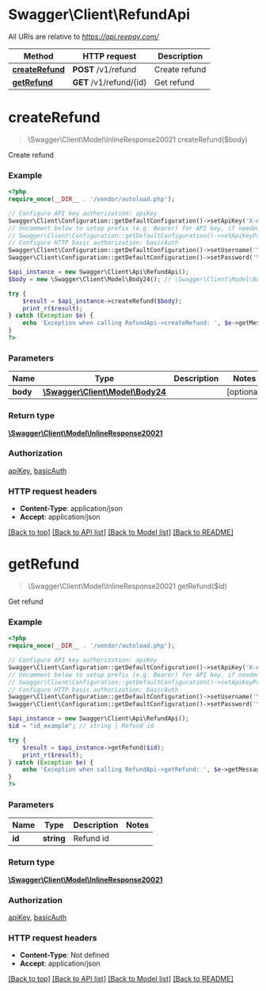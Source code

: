 # Swagger\Client\RefundApi

All URIs are relative to *https://api.reepay.com/*

Method | HTTP request | Description
------------- | ------------- | -------------
[**createRefund**](RefundApi.md#createRefund) | **POST** /v1/refund | Create refund
[**getRefund**](RefundApi.md#getRefund) | **GET** /v1/refund/{id} | Get refund


# **createRefund**
> \Swagger\Client\Model\InlineResponse20021 createRefund($body)

Create refund



### Example
```php
<?php
require_once(__DIR__ . '/vendor/autoload.php');

// Configure API key authorization: apiKey
Swagger\Client\Configuration::getDefaultConfiguration()->setApiKey('X-Auth-Token', 'YOUR_API_KEY');
// Uncomment below to setup prefix (e.g. Bearer) for API key, if needed
// Swagger\Client\Configuration::getDefaultConfiguration()->setApiKeyPrefix('X-Auth-Token', 'Bearer');
// Configure HTTP basic authorization: basicAuth
Swagger\Client\Configuration::getDefaultConfiguration()->setUsername('YOUR_USERNAME');
Swagger\Client\Configuration::getDefaultConfiguration()->setPassword('YOUR_PASSWORD');

$api_instance = new Swagger\Client\Api\RefundApi();
$body = new \Swagger\Client\Model\Body24(); // \Swagger\Client\Model\Body24 | 

try {
    $result = $api_instance->createRefund($body);
    print_r($result);
} catch (Exception $e) {
    echo 'Exception when calling RefundApi->createRefund: ', $e->getMessage(), PHP_EOL;
}
?>
```

### Parameters

Name | Type | Description  | Notes
------------- | ------------- | ------------- | -------------
 **body** | [**\Swagger\Client\Model\Body24**](../Model/\Swagger\Client\Model\Body24.md)|  | [optional]

### Return type

[**\Swagger\Client\Model\InlineResponse20021**](../Model/InlineResponse20021.md)

### Authorization

[apiKey](../../README.md#apiKey), [basicAuth](../../README.md#basicAuth)

### HTTP request headers

 - **Content-Type**: application/json
 - **Accept**: application/json

[[Back to top]](#) [[Back to API list]](../../README.md#documentation-for-api-endpoints) [[Back to Model list]](../../README.md#documentation-for-models) [[Back to README]](../../README.md)

# **getRefund**
> \Swagger\Client\Model\InlineResponse20021 getRefund($id)

Get refund



### Example
```php
<?php
require_once(__DIR__ . '/vendor/autoload.php');

// Configure API key authorization: apiKey
Swagger\Client\Configuration::getDefaultConfiguration()->setApiKey('X-Auth-Token', 'YOUR_API_KEY');
// Uncomment below to setup prefix (e.g. Bearer) for API key, if needed
// Swagger\Client\Configuration::getDefaultConfiguration()->setApiKeyPrefix('X-Auth-Token', 'Bearer');
// Configure HTTP basic authorization: basicAuth
Swagger\Client\Configuration::getDefaultConfiguration()->setUsername('YOUR_USERNAME');
Swagger\Client\Configuration::getDefaultConfiguration()->setPassword('YOUR_PASSWORD');

$api_instance = new Swagger\Client\Api\RefundApi();
$id = "id_example"; // string | Refund id

try {
    $result = $api_instance->getRefund($id);
    print_r($result);
} catch (Exception $e) {
    echo 'Exception when calling RefundApi->getRefund: ', $e->getMessage(), PHP_EOL;
}
?>
```

### Parameters

Name | Type | Description  | Notes
------------- | ------------- | ------------- | -------------
 **id** | **string**| Refund id |

### Return type

[**\Swagger\Client\Model\InlineResponse20021**](../Model/InlineResponse20021.md)

### Authorization

[apiKey](../../README.md#apiKey), [basicAuth](../../README.md#basicAuth)

### HTTP request headers

 - **Content-Type**: Not defined
 - **Accept**: application/json

[[Back to top]](#) [[Back to API list]](../../README.md#documentation-for-api-endpoints) [[Back to Model list]](../../README.md#documentation-for-models) [[Back to README]](../../README.md)

